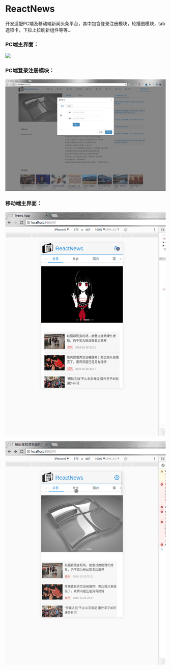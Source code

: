 # ReactNews  

开发适配PC端及移动端新闻头条平台，其中包含登录注册模块，轮播图模块，tab选项卡，下拉上拉刷新组件等等...  

### PC端主界面：
![](https://github.com/MrZWH/ReactNews/blob/master/src/images/test.gif)

### PC端登录注册模块：
![](https://github.com/MrZWH/ReactNews/blob/master/src/images/test1.gif)

### 移动端主界面：

![](https://github.com/MrZWH/ReactNews/blob/master/src/images/test2.gif)

![](https://github.com/MrZWH/ReactNews/blob/master/src/images/test3.gif)
